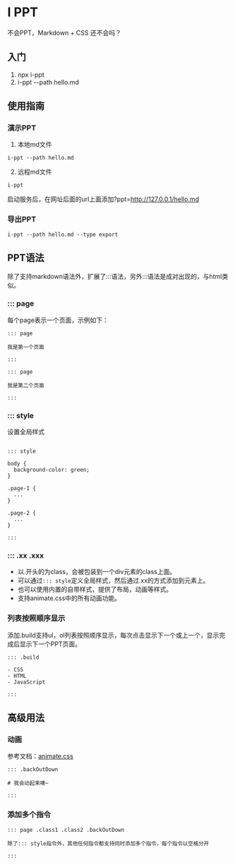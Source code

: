 # I PPT

不会PPT，Markdown + CSS 还不会吗？

## 入门

1. npx i-ppt
2. i-ppt --path hello.md

## 使用指南

### 演示PPT

1. 本地md文件

```
i-ppt --path hello.md
```

2. 远程md文件

```
i-ppt
```

启动服务后，在网址后面的url上面添加?ppt=http://127.0.0.1/hello.md

### 导出PPT

```
i-ppt --path hello.md --type export
```

## PPT语法

除了支持markdown语法外，扩展了:::语法，另外:::语法是成对出现的，与html类似。

### ::: page

每个page表示一个页面，示例如下：

```
::: page

我是第一个页面

:::

::: page

我是第二个页面

:::
```

### ::: style

设置全局样式

```

::: style

body {
  background-color: green;
}

.page-1 {
  ...
}

.page-2 {
  ...
}

:::

```

### ::: .xx .xxx

- 以.开头的为class，会被包装到一个div元素的class上面。
- 可以通过`::: style`定义全局样式，然后通过.xx的方式添加到元素上。
- 也可以使用内置的自带样式，提供了布局，动画等样式。
- 支持animate.css中的所有动画功能。

### 列表按照顺序显示

添加.build支持ul，ol列表按照顺序显示，每次点击显示下一个或上一个，显示完成后显示下一个PPT页面。

```
::: .build

- CSS
- HTML
- JavaScript

:::
```

## 高级用法

### 动画

参考文档：[animate.css](https://animate.style/)

```
::: .backOutDown

# 我会动起来噢~

:::
```

### 添加多个指令

```
::: page .class1 .class2 .backOutDown

除了::: style指令外，其他任何指令都支持同时添加多个指令，每个指令以空格分开

:::
```